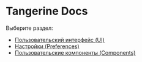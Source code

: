 # Tangerine Docs
Выберите раздел:
* [Пользовательский интерфейс (UI)](ui.md)
* [Настройки (Preferences)](prefs.md)
* [Пользовательские компоненты (Components)](custom_components.md)
